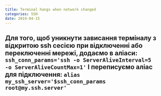 ```yaml
---
title: Terminal hangs when network changed
categories: SSH
date: 2019-04-15
---
```


**Для того, щоб уникнути зависання терміналу з відкритою ssh сесією при відключенні або переключенні мережі, додаємо в аліаси:**
`ssh_conn_params='ssh -o ServerAliveInterval=5 -o ServerAliveCountMax=1'`
**І переписуємо аліас для підключення:**
`alias my_ssh_server='$ssh_conn_params root@my.ssh.server'`
-----